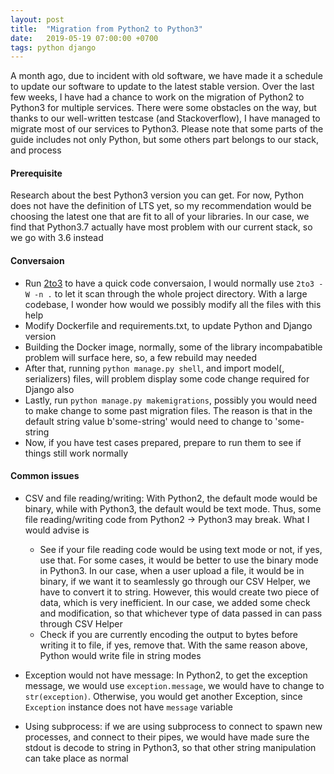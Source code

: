 ```yaml
---
layout: post
title:  "Migration from Python2 to Python3"
date:   2019-05-19 07:00:00 +0700
tags: python django
---
```

A month ago, due to incident with old software, we have made it a schedule to update our software to update to the latest stable version. Over the last few weeks, I have had a chance to work on the migration of Python2 to Python3 for multiple services. There were some obstacles on the way, but thanks to our well-written testcase (and Stackoverflow), I have managed to migrate most of our services to Python3. Please note that some parts of the guide includes not only Python, but some others part belongs to our stack, and process

#### Prerequisite
Research about the best Python3 version you can get. For now, Python does not have the definition of LTS yet, so my recommendation would be choosing the latest one that are fit to all of your libraries. In our case, we find that Python3.7 actually have most problem with our current stack, so we go with 3.6 instead
#### Conversaion
- Run [2to3](https://docs.python.org/2/library/2to3.html) to have a quick code conversaion, I would normally use
`2to3 -W -n .` to let it scan through the whole project directory. With a large codebase, I wonder how would we possibly modify all the files with this help
- Modify Dockerfile and requirements.txt, to update Python and Django version
- Building the Docker image, normally, some of the library incompabatible problem will surface here, so, a few rebuild may needed
- After that, running `python manage.py shell`, and import model(, serializers) files, will problem display some code change required for Django also
- Lastly, run `python manage.py makemigrations`, possibly you would need to make change to some past migration files. The reason is that in the default string value b'some-string' would need to change to 'some-string
- Now, if you have test cases prepared, prepare to run them to see if things still work normally

#### Common issues
- CSV and file reading/writing: With Python2, the default mode would be binary, while with Python3, the default would be text mode. Thus, some file reading/writing code from Python2 -> Python3 may break. What I would advise is
  - See if your file reading code would be using text mode or not, if yes, use that. For some cases, it would be better to use the binary mode in Python3. In our case, when a user upload a file, it would be in binary, if we want it to seamlessly go through our CSV Helper, we have to convert it to string. However, this would create two piece of data, which is very inefficient. In our case, we added some check and modification, so that whichever type of data passed in can pass through CSV Helper
  - Check if you are currently encoding the output to bytes before writing it to file, if yes, remove that. With the same reason above, Python would write file in string modes

- Exception would not have message: In Python2, to get the exception message, we would use `exception.message`, we would have to change to `str(exception)`. Otherwise, you would get another Exception, since `Exception` instance does not have `message` variable

- Using subprocess: if we are using subprocess to connect to spawn new processes, and connect to their pipes, we would have made sure the stdout is decode to string in Python3, so that other string manipulation can take place as normal


